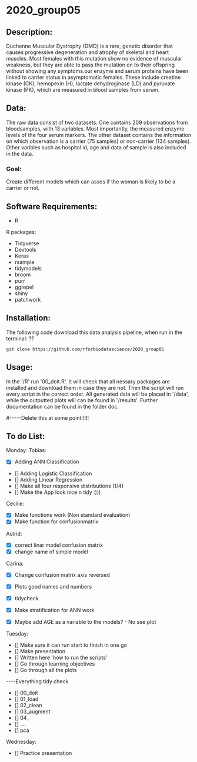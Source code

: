 # 2020_group05
## Description: 
Duchenne Muscular Dystrophy (DMD) is a rare, genetic disorder that causes progressive degeneration and atrophy of skeletal and heart muscles. Most females with this mutation show no evidence of muscular weakness, but they are able to pass the mutation on to their offspring without showing any symptoms.our enzyme and serum proteins have been linked to carrier status in asymptomatic females. These include creatine kinase (CK), hemopexin (H), lactate dehydroginase (LD) and pyruvate kinase (PK), which are measured in blood samples from serum. 

## Data:
The raw data consist of two datasets. One contains 209 observations from bloodsamples, with 13 variables. Most importantly, the measured enzyme levels of the four serum markers. The other dataset contains the information on which observation is a carrier (75 samples) or non-carrier (134 samples). 
Other varibles such as hospital id, age and data of sample is also included in the data. 

### Goal:
Create different models which can asses if the woman is likely to be a carrier or not.  

## Software Requirements:
* R 

R packages: 

* Tidyverse
* Devtools
* Keras
* rsample
* tidymodels
* broom 
* purr
* ggrepel
* shiny
* patchwork
 
## Installation:
The following code download this data analysis pipeline, when run in the terminal: ??

```{r}
git clone https://github.com/rforbiodatascience/2020_group05
```
 
## Usage:
In the '/R' run '00_doit.R'.
It will check that all nessary packages are installed and download them in case they are not. 
Then the script will run every script in the correct order. All generated data will be placed in '/data', while the outputted plots will can be found in '/results'. 
Further documentation can be found in the folder doc.


#-----Delete this at some point:!!!!
## To do List: 

Monday:
Tobias: 
- [x] Adding ANN Classification
- [] Adding Logistic Classification
- [] Adding Linear Regression
- [] Make all four responsive distributions (1/4)
- [] Make the App look nice n tidy :)))

Cecilie:
- [x] Make functions work (Non standard evaluation)
- [X] Make function for confusionmatrix 

Astrid: 
- [X] correct linar model confusion matrix 
- [X] change name of simple model

Carina:
- [X] Change confusion matrix axis reversed
- [X] Plots good names and numbers
- [X] tidycheck

- [x] Make stratification for ANN work 
- [X] Maybe add AGE as a variable to the models? - No see plot


Tuesday:
- [] Make sure it can run start to finish in one go
- [] Make presentation 
- [] Written here 'how to run the scripts'
- [] Go through learning objectives
- [] Go through all the plots

----Everything tidy check
- [] 00_doit
- [] 01_load
- [] 02_clean
- [] 03_augment
- [] 04_
- [] ....
- [] pca

Wednesday:
- [] Practice presentation
